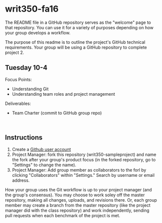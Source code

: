 # writ350-fa16
The README file in a GitHub repository serves as the "welcome" page to that repository. You can use it for a variety of purposes depending on how your group develops a workflow. 

The purpose of this readme is to outline the project's GitHub technical requirements. Your group will be using a GitHub repository to complete project 2. 

<h2>Tuesday 10-4</h2>
Focus Points:
<ul>
<li>Understanding Git</li>
<li>Understanding team roles and project management</li>
</ul>
Deliverables:
<ul>
<li>Team Charter (commit to GitHub group repo) </li>
</ul>

<br>



<h2>Instructions</h2>

<ol>
<li>Create a <a href="https://github.com/join?source=header-home">Github user account </a></li>
<li>Project Manager: fork this repository (writ350-sampleproject) and name the fork after your group's product focus (in the forked repository, go to "Settings" to change the name). </li>
<li>Project Manager: Add group member as collaborators to the forl by clicking "Collaborators" within "Settings." Search by username or email address. </li>
</ol>

How your group uses the Git workflow is up to your project manager (and the group's consensus). You may choose to work soley off the master repository, making all changes, uploads, and revisions there. Or, each group member may create a branch from the master repository (like the project manager did with the class repository) and work independently, sending pull requests when each benchmark of the project is met. 


